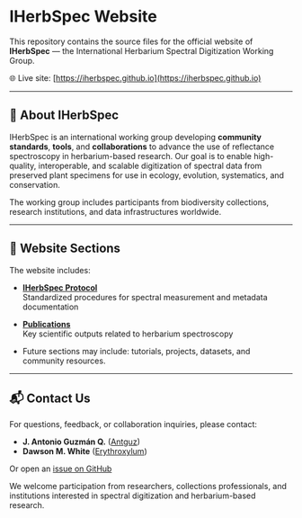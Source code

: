 # IHerbSpec Website

This repository contains the source files for the official website of **IHerbSpec** — the International Herbarium Spectral Digitization Working Group.

🌐 Live site: [https://iherbspec.github.io](https://iherbspec.github.io)

---

## 🌿 About IHerbSpec

IHerbSpec is an international working group developing **community standards**, **tools**, and **collaborations** to advance the use of reflectance spectroscopy in herbarium-based research. Our goal is to enable high-quality, interoperable, and scalable digitization of spectral data from preserved plant specimens for use in ecology, evolution, systematics, and conservation.

The working group includes participants from biodiversity collections, research institutions, and data infrastructures worldwide.

---

## 📄 Website Sections

The website includes:

- **[IHerbSpec Protocol](https://iherbspec.github.io/protocol)**  
  Standardized procedures for spectral measurement and metadata documentation

- **[Publications](https://iherbspec.github.io/publications)**  
  Key scientific outputs related to herbarium spectroscopy

- Future sections may include: tutorials, projects, datasets, and community resources.

---

## 📬 Contact Us

For questions, feedback, or collaboration inquiries, please contact:

- **J. Antonio Guzmán Q.** ([Antguz](https://github.com/Antguz))
- **Dawson M. White** ([Erythroxylum](https://github.com/Erythroxylum))  

Or open an [issue on GitHub](https://github.com/IHerbSpec/iherbspec.github.io/issues)

We welcome participation from researchers, collections professionals, and institutions interested in spectral digitization and herbarium-based research.

